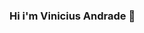 ### Hi i'm Vinicius Andrade 👋

<div>
  <a href="https://github.com/ViniciusAndradex"
  <img src="https://github-readme-stats.vercel.app/api/top-langs/?username=ViniciusAndradeX&theme=tokyonight&show_icons=true&include_all_commits=true&count_private=true">
</div>

